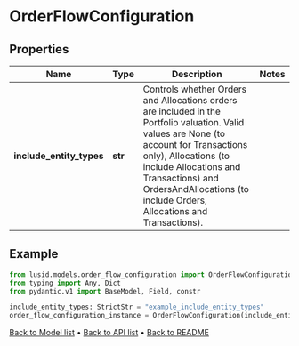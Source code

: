 # OrderFlowConfiguration

## Properties
Name | Type | Description | Notes
------------ | ------------- | ------------- | -------------
**include_entity_types** | **str** | Controls whether Orders and Allocations orders are included in the Portfolio valuation.  Valid values are  None (to account for Transactions only), Allocations (to include Allocations and Transactions) and  OrdersAndAllocations (to include Orders, Allocations and Transactions). | 
## Example

```python
from lusid.models.order_flow_configuration import OrderFlowConfiguration
from typing import Any, Dict
from pydantic.v1 import BaseModel, Field, constr

include_entity_types: StrictStr = "example_include_entity_types"
order_flow_configuration_instance = OrderFlowConfiguration(include_entity_types=include_entity_types)

```

[Back to Model list](../README.md#documentation-for-models) &#8226; [Back to API list](../README.md#documentation-for-api-endpoints) &#8226; [Back to README](../README.md)

